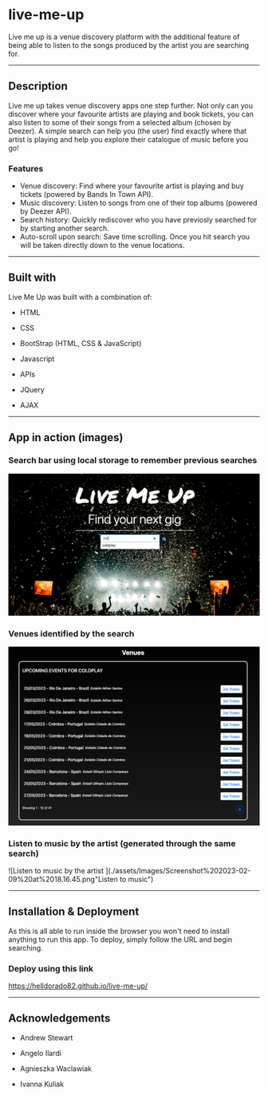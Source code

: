 # live-me-up
Live me up is a venue discovery platform with the additional feature of being able to listen to the songs produced by the artist you are searching for.

***

## Description
Live me up takes venue discovery apps one step further. Not only can you discover where your favourite artists are playing and book tickets, you can also listen to some of their songs from a selected album (chosen by Deezer). A simple search can help you (the user) find exactly where that artist is playing and help you explore their catalogue of music before you go!

### Features

* Venue discovery: Find where your favourite artist is playing and buy tickets (powered by Bands In Town API).
* Music discovery: Listen to songs from one of their top albums (powered by Deezer API).
* Search history: Quickly rediscover who you have previosly searched for by starting another search.
* Auto-scroll upon search: Save time scrolling. Once you hit search you will be taken directly down to the venue locations.

***

## Built with
Live Me Up was built with a combination of: 

* HTML

* CSS

* BootStrap (HTML, CSS & JavaScript)

* Javascript

* APIs

* JQuery

* AJAX

***

## App in action (images)

### Search bar using local storage to remember previous searches

![Search bar using local storage to remember previous searches](./assets/Images/Screenshot%202023-02-08%20at%2019.27.33.png "Searching for artist")

### Venues identified by the search

![Venues identified by the search](./assets/Images/Screenshot%202023-02-08%20at%2019.27.50.png "Looking at venues")

### Listen to music by the artist (generated through the same search)

![Listen to music by the artist ](./assets/Images/Screenshot%202023-02-09%20at%2018.16.45.png"Listen to music")
***

## Installation & Deployment
As this is all able to run inside the browser you won't need to install anything to run this app.
To deploy, simply follow the URL and begin searching.

### Deploy using this link

https://helldorado82.github.io/live-me-up/

***

## Acknowledgements

* Andrew Stewart

* Angelo Ilardi

* Agnieszka Waclawiak

* Ivanna Kuliak



